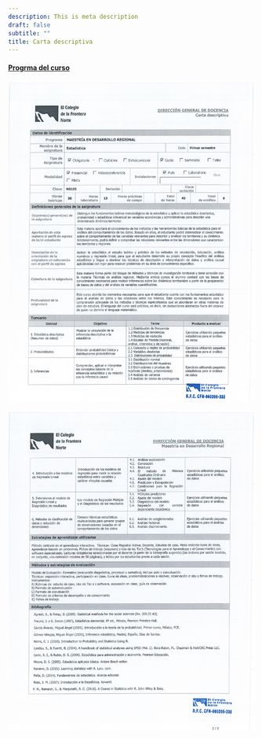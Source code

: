 ```yaml
---
description: This is meta description
draft: false
subtitle: ""
title: Carta descriptiva
---
```


#### [Progrma del curso](https://drive.google.com/file/d/1k3CeUlcfb3js91DGK96KzQVhzHm5ii7J/view?usp=sharing)


![](carta_original_pag1.jpg)

![](carta_origial.jpg)

